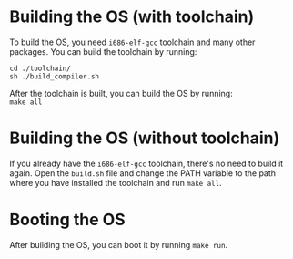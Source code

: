 # Building the OS (with toolchain)
To build the OS, you need `i686-elf-gcc` toolchain and many other packages. You can build the toolchain by running:
```
cd ./toolchain/ 
sh ./build_compiler.sh
```

After the toolchain is built, you can build the OS by running: <br/>
`make all`

# Building the OS (without toolchain)
If you already have the `i686-elf-gcc` toolchain, there's no need to build it again. Open the `build.sh` file and change the PATH variable to the path 
where you have installed the toolchain and run `make all`.

# Booting the OS
After building the OS, you can boot it by running `make run`.
